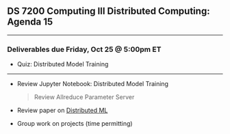 ## DS 7200 Computing III Distributed Computing: Agenda 15

---

### Deliverables due Friday, Oct 25 @ 5:00pm ET

- Quiz: Distributed Model Training


---

- Review Jupyter Notebook: Distributed Model Training

  > Review Allreduce
  > Parameter Server

- Review paper on [Distributed ML](https://www.cs.cornell.edu/courses/cs4787/2019sp/notes/lecture22.pdf)

- Group work on projects (time permitting)
